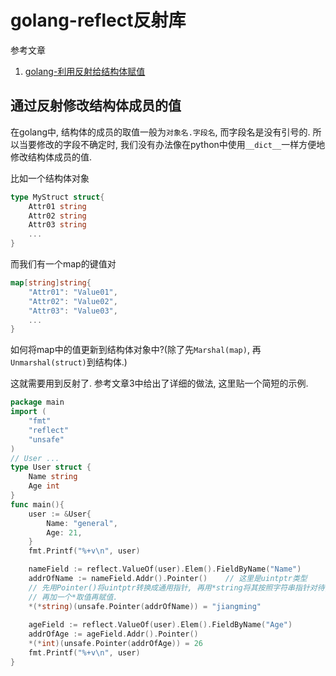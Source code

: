 # golang-reflect反射库

参考文章

1. [golang-利用反射给结构体赋值](https://www.cnblogs.com/fwdqxl/p/7789162.html)

## 通过反射修改结构体成员的值

在golang中, 结构体的成员的取值一般为`对象名.字段名`, 而字段名是没有引号的. 所以当要修改的字段不确定时, 我们没有办法像在python中使用`__dict__`一样方便地修改结构体成员的值. 

比如一个结构体对象

```go
type MyStruct struct{
	Attr01 string
	Attr02 string
	Attr03 string
	...
}
```

而我们有一个map的键值对

```go
map[string]string{
	"Attr01": "Value01",
	"Attr02": "Value02",
	"Attr03": "Value03",
	...
}
```

如何将map中的值更新到结构体对象中?(除了先`Marshal(map)`, 再`Unmarshal(struct)`到结构体.)

这就需要用到反射了. 参考文章3中给出了详细的做法, 这里贴一个简短的示例.

```go
package main
import (
	"fmt"
	"reflect"
	"unsafe"
)
// User ...
type User struct {
	Name string
	Age int
}
func main(){
	user := &User{
		Name: "general",
		Age: 21,
	}
	fmt.Printf("%+v\n", user)

	nameField := reflect.ValueOf(user).Elem().FieldByName("Name")
	addrOfName := nameField.Addr().Pointer()	// 这里是uintptr类型
	// 先用Pointer()将uintptr转换成通用指针, 再用*string将其按照字符串指针对待,
	// 再加一个*取值再赋值.
	*(*string)(unsafe.Pointer(addrOfName)) = "jiangming"
	
	ageField := reflect.ValueOf(user).Elem().FieldByName("Age")
	addrOfAge := ageField.Addr().Pointer()
	*(*int)(unsafe.Pointer(addrOfAge)) = 26
	fmt.Printf("%+v\n", user)
}
```
